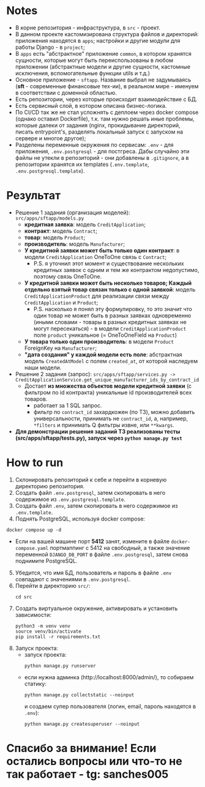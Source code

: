 # Notes
- В корне репозитория - инфраструктура, в `src` - проект.
- В данном проекте кастомизирована структура файлов и директорий: приложения находятся в `apps`; настройки и другие модули для работы Django - в `project`;
- В `apps` есть "абстрактное" приложение `common`, в котором хранятся сущности, которые могут быть переиспользованы в любом приложении
(абстрактные модели и другие сущности, кастомные исключения, вспомогательные функции utils и т.д.)
- Основное приложение - `sftapp`. Название выбрал не задумываясь (**sft** - современные финансовые тех-ии), в реальном мире - именуем в соответствии с доменной областью.
- Есть репозитории, через которые происходит взаимодействие с БД.
- Есть сервисный слой, в котором описана бизнес-логика.
- По CI/CD так же не стал усложнять с деплоем через docker compose (однако оставил Dockerfile), т.к. там нужно решать иные проблемы, которые далеки от задания (nginx, прокидывание директорий, писать entrypoint's, разделять локальный запуск с запуском на сервере и многое другое);
- Разделены переменные окружения по сервисам: `.env` - для приложения, `.env.postgresql` - для постгреса. Дабы случайно эти файлы не утекли в репозиторий - они добавлены в `.gitignore`, а в репозитории хранятся их templates (`.env.template`, `.env.postgresql.template`).

# Результат
- Решение 1 задания (организация моделей): `src/apps/sftapp/models.py`
    - **кредитная заявка**: модель `CreditApplication`;
    - **контракт**: модель `Contract`;
    - **товар**: модель `Product`;
    - **производитель**: модель `Manufacturer`;
    - **У кредитной заявки может быть только один контракт**: в модели `CreditApplication` OneToOne связь с `Contract`;
      - P.S. я уточнил этот момент и существование нескольких кредитных заявок с одним и тем же контрактом недопустимо, поэтому связь OneToOne.
    - **У кредитной заявки может быть несколько товаров; Каждый отдельно взятый товар связан только с одной заявкой**: модель `CreditApplicationProduct` для реализации связи между `CreditApplication` и `Product`;
      - P.S. насколько я понял эту формулировку, то это значит что один товар не может быть в разных заявках одновременно (иными словами - товары в разных кредитных заявках не могут пересекаться) - в модели `CreditApplicationProduct` поле `product` уникальное (= OneToOneField на `Product`)
    - **У товара только один производитель**: в модели `Product` ForeignKey на `Manufacturer`;
    - **"дата создания" у каждой модели есть поле**: абстрактная модель `CreatedAtModel` с полем `created_at`, от которой наследуем наши модели.
- Решение 2 задания (запрос): `src/apps/sftapp/services.py -> CreditApplicationService.get_unique_manufacturer_ids_by_contract_id` 
    - Достает **из множества объектов модели кредитной заявки** (с фильтром по id контракта) уникальные id производителей всех товаров.
        - работает за 1 SQL запрос.
        - фильтр по `contract_id` захардкожен (по ТЗ), можно добавить универсальности, принимать не `contract_id`, а, например, `*filters` и принимать Q фильтры извне, или `**kwargs`.
- **Для демонстрации решения заданий ТЗ реализованы тесты (src/apps/sftapp/tests.py), запуск через `python manage.py test`**

# How to run
1. Склонировать репозиторий к себе и перейти в корневую директорию репозитория.
2. Создать файл `.env.postgresql`, затем скопировать в него содержимое из `.env.postgresql.template`.
3. Создать файл `.env`, затем скопировать в него содержимое из `.env.template`.
4. Поднять PostgreSQL, используя docker compose:
  ```shell
  docker compose up -d
  ```
  - Если на вашей машине порт **5412** занят, измените в файле `docker-compose.yaml` портмаппинг с 5412 на свободный, а также значение переменной `DJANGO_DB_PORT` в файле `.env.postgresql`, затем снова поднимите PostgreSQL.
5. Убедится, что имя БД, пользователь и пароль в файле `.env` совпадают с значениями в `.env.postgresql`.
6. Перейти в директорию `src/`:
   ```shell
   cd src 
   ```
7. Создать виртуальное окружение, активировать и установить зависимости:
   ```shell
   python3 -m venv venv
   source venv/bin/activate
   pip install -r requirements.txt
   ```
8. Запуск проекта:
   - запуск проекта:
     ```shell
     python manage.py runserver
     ```
   - если нужна админка (http://localhost:8000/admin/), то собираем статику:
     ```shell
     python manage.py collectstatic --noinput
     ```
     и создаем супер пользователя (логин, email, пароль находятся в `.env`):
     ```shell
     python manage.py createsuperuser --noinput
     ```

# Спасибо за внимание! Если остались вопросы или что-то не так работает - tg: sanches005
